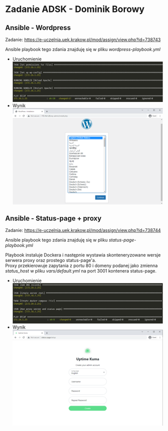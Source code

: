 # Zadanie ADSK - Dominik Borowy

## Ansible - Wordpress
Zadanie: https://e-uczelnia.uek.krakow.pl/mod/assign/view.php?id=738743

Ansible playbook tego zdania znajduję się w pliku *wordpress-playbook.yml*


- Uruchomienie
![wp_run](img/wp_run.png)
- Wynik
![wp_run](img/wp_result.png)

## Ansible - Status-page + proxy
Zadanie: https://e-uczelnia.uek.krakow.pl/mod/assign/view.php?id=738744

Ansible playbook tego zdania znajduję się w pliku *status-page-playbook.yml*

Playbook instaluje Dockera i następnie wystawia skonteneryzowane wersje serwera proxy oraz prostego status-page'a.<br>
Proxy przekierowuje zapytania z portu 80 i domeny podanej jako zmienna *status_host* w pliku *vars/default.yml* na port 3001 kontenera status-page.

- Uruchomienie
![wp_run](img/status_run.png)
- Wynik
![wp_run](img/status_result.png)